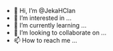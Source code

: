 - 👋 Hi, I’m @JekaHClan
- 👀 I’m interested in ...
- 🌱 I’m currently learning ...
- 💞️ I’m looking to collaborate on ...
- 📫 How to reach me ...

<!---
JekaHClan/JekaHClan is a ✨ special ✨ repository because its `README.md` (this file) appears on your GitHub profile.
You can click the Preview link to take a look at your changes.
--->
